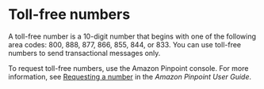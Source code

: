 # Toll\-free numbers<a name="channels-sms-originating-identities-tfn"></a>

A toll\-free number is a 10\-digit number that begins with one of the following area codes: 800, 888, 877, 866, 855, 844, or 833\. You can use toll\-free numbers to send transactional messages only\.

To request toll\-free numbers, use the Amazon Pinpoint console\. For more information, see [Requesting a number](https://docs.aws.amazon.com/pinpoint/latest/userguide/settings-request-number.html) in the *Amazon Pinpoint User Guide*\.